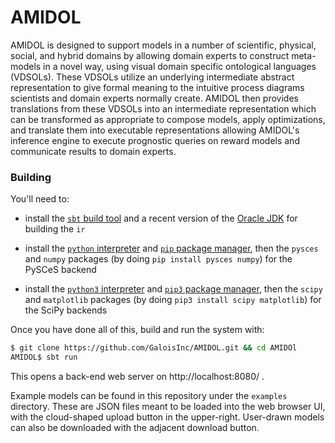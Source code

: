 # AMIDOL

AMIDOL is designed to support models in a number of scientific, physical, social, and hybrid domains by
allowing domain experts to construct meta-models in a novel way, using visual domain specific
ontological languages (VDSOLs). These VDSOLs utilize an underlying intermediate abstract
representation to give formal meaning to the intuitive process diagrams scientists and domain
experts normally create. AMIDOL then provides translations from these VDSOLs into an intermediate
representation which can be transformed as appropriate to compose models, apply optimizations, and
translate them into executable representations allowing AMIDOL's inference engine to execute
prognostic queries on reward models and communicate results to domain experts.

### Building

You'll need to:

  * install the [`sbt` build tool][1] and a recent version of the
    [Oracle JDK][2] for building the `ir`

  * install the [`python` interpreter][3] and [`pip` package manager][4],
    then the `pysces` and `numpy` packages (by doing
    `pip install pysces numpy`) for the PySCeS backend

  * install the [`python3` interpreter][3] and [`pip3` package manager][4],
    then the `scipy` and `matplotlib` packages (by doing
    `pip3 install scipy matplotlib`) for the SciPy backends

Once you have done all of this, build and run the system with: 

```sh
$ git clone https://github.com/GaloisInc/AMIDOL.git && cd AMIDOl
AMIDOL$ sbt run 
```

This opens a back-end web server on http://localhost:8080/ . 

Example models can be found in this repository under the `examples` directory. These are JSON 
files meant to be loaded into the web browser UI, with the cloud-shaped upload button in the 
upper-right. User-drawn models can also be downloaded with the adjacent download button.


[1]: https://www.scala-sbt.org/download.html
[2]: http://www.oracle.com/technetwork/java/javase/downloads/index.html
[3]: https://www.python.org/downloads/
[4]: https://pip.pypa.io/en/stable/installing/

